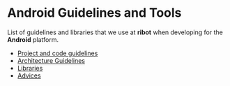 # Android Guidelines and Tools

List of guidelines and libraries that we use at __ribot__ when developing for the __Android__ platform. 

- [Project and code guidelines](project_and_code_guidelines.md)
- [Architecture Guidelines](architecture_guidelines/android_architecture.md) 
- [Libraries](android_libraries.md)
- [Advices](advices.md)

